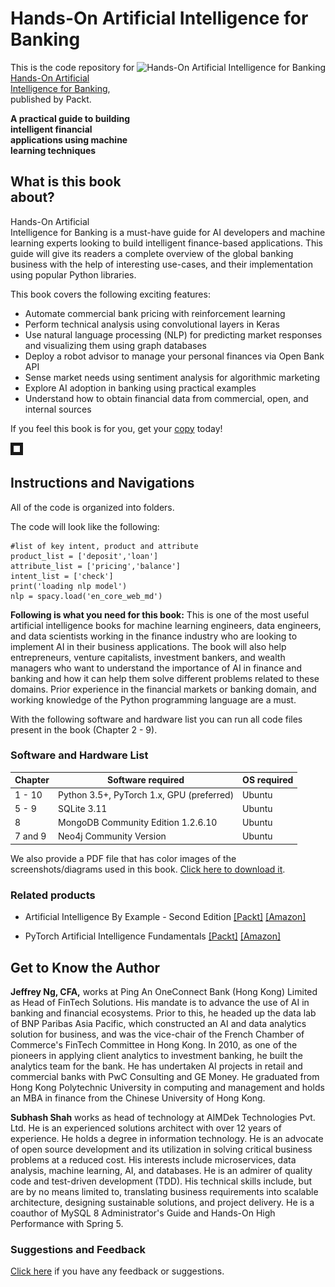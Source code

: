 # Hands-On Artificial Intelligence for Banking

<a href="https://www.packtpub.com/in/big-data-and-business-intelligence/hands-artificial-intelligence-banking?utm_source=github&utm_medium=repository&utm_campaign=9781788830782"><img src="https://www.packtpub.com/media/catalog/product/cache/bf3310292d6e1b4ca15aeea773aca35e/9/7/9781788830782-original_38.jpeg" alt="Hands-On Artificial Intelligence for Banking" height="256px" align="right"></a>

This is the code repository for [Hands-On Artificial Intelligence for Banking](https://www.packtpub.com/in/big-data-and-business-intelligence/hands-artificial-intelligence-banking?utm_source=github&utm_medium=repository&utm_campaign=9781788830782), published by Packt.

**A practical guide to building intelligent financial applications using machine learning techniques**

## What is this book about?
Hands-On Artificial Intelligence for Banking is a must-have guide for AI developers and machine learning experts looking to build intelligent finance-based applications. This guide will give its readers a complete overview of the global banking business with the help of interesting use-cases, and their implementation using popular Python libraries.

This book covers the following exciting features: 
* Automate commercial bank pricing with reinforcement learning
* Perform technical analysis using convolutional layers in Keras
* Use natural language processing (NLP) for predicting market responses and visualizing them using graph databases
* Deploy a robot advisor to manage your personal finances via Open Bank API
* Sense market needs using sentiment analysis for algorithmic marketing
* Explore AI adoption in banking using practical examples
* Understand how to obtain financial data from commercial, open, and internal sources

If you feel this book is for you, get your [copy](https://www.amazon.com/dp/B07MR3LLHY) today!

<a href="https://www.packtpub.com/?utm_source=github&utm_medium=banner&utm_campaign=GitHubBanner"><img src="https://raw.githubusercontent.com/PacktPublishing/GitHub/master/GitHub.png" alt="https://www.packtpub.com/" border="5" /></a>

## Instructions and Navigations
All of the code is organized into folders.

The code will look like the following:
```
#list of key intent, product and attribute
product_list = ['deposit','loan']
attribute_list = ['pricing','balance']
intent_list = ['check']
print('loading nlp model')
nlp = spacy.load('en_core_web_md')

```

**Following is what you need for this book:**
This is one of the most useful artificial intelligence books for machine learning engineers, data engineers, and data scientists working in the finance industry who are looking to implement AI in their business applications. The book will also help entrepreneurs, venture capitalists, investment bankers, and wealth managers who want to understand the importance of AI in finance and banking and how it can help them solve different problems related to these domains. Prior experience in the financial markets or banking domain, and working knowledge of the Python programming language are a must.

With the following software and hardware list you can run all code files present in the book (Chapter 2 - 9).

### Software and Hardware List

| Chapter  | Software required                                                                    |  OS required                        |
| -------- | -------------------------------------------------------------------------------------| ------------------------------------|
| 1 - 10   |   Python 3.5+, PyTorch 1.x, GPU (preferred)                                          |  Ubuntu                             |
| 5 - 9    |   SQLite 3.11                                                                        |  Ubuntu                             |
|   8      |   MongoDB Community Edition 1.2.6.10                                                 |  Ubuntu                             |
| 7 and 9  |   Neo4j Community Version                                                            |  Ubuntu                             |



We also provide a PDF file that has color images of the screenshots/diagrams used in this book. [Click here to download it](https://static.packt-cdn.com/downloads/9781788830782_ColorImages.pdf).


### Related products <Other books you may enjoy>
* Artificial Intelligence By Example - Second Edition [[Packt]](https://www.packtpub.com/in/programming/artificial-intelligence-by-example-second-edition?utm_source=github&utm_medium=repository&utm_campaign=9781839211539) [[Amazon]](https://www.amazon.com/dp/1839211539)

* PyTorch Artificial Intelligence Fundamentals [[Packt]](https://www.packtpub.com/in/data/pytorch-1-x-artificial-intelligence-cookbook?utm_source=github&utm_medium=repository&utm_campaign=9781838557041) [[Amazon]](https://www.amazon.com/dp/1838557040)

## Get to Know the Author
**Jeffrey Ng, CFA,**
works at Ping An OneConnect Bank (Hong Kong) Limited as Head of FinTech Solutions. His mandate is to advance the use of AI in banking and financial ecosystems. Prior to this, he headed up the data lab of BNP Paribas Asia Pacific, which constructed an AI and data analytics solution for business, and was the vice-chair of the French Chamber of Commerce's FinTech Committee in Hong Kong. In 2010, as one of the pioneers in applying client analytics to investment banking, he built the analytics team for the bank. He has undertaken AI projects in retail and commercial banks with PwC Consulting and GE Money. He graduated from Hong Kong Polytechnic University in computing and management and holds an MBA in finance from the Chinese University of Hong Kong.

**Subhash Shah**
works as head of technology at AIMDek Technologies Pvt. Ltd. He is an experienced solutions architect with over 12 years of experience. He holds a degree in information technology. He is an advocate of open source development and its utilization in solving critical business problems at a reduced cost. His interests include microservices, data analysis, machine learning, AI, and databases. He is an admirer of quality code and test-driven development (TDD). His technical skills include, but are by no means limited to, translating business requirements into scalable architecture, designing sustainable solutions, and project delivery. He is a coauthor of MySQL 8 Administrator's Guide and Hands-On High Performance with Spring 5.

### Suggestions and Feedback
[Click here](https://docs.google.com/forms/d/e/1FAIpQLSdy7dATC6QmEL81FIUuymZ0Wy9vH1jHkvpY57OiMeKGqib_Ow/viewform) if you have any feedback or suggestions.

